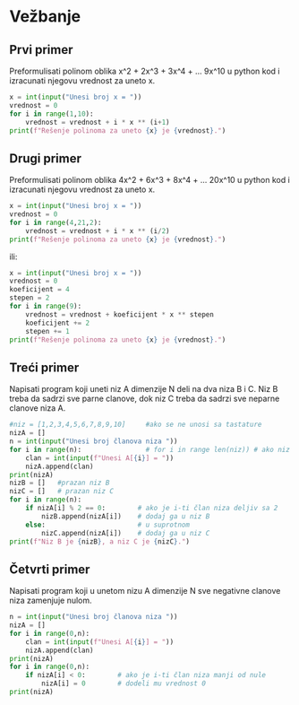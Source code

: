 # Vežbanje
## Prvi primer
Preformulisati polinom oblika x^2 + 2x^3 + 3x^4 + ... 9x^10 
u python kod i izracunati njegovu vrednost za uneto x.
```python
x = int(input("Unesi broj x = "))
vrednost = 0
for i in range(1,10):
    vrednost = vrednost + i * x ** (i+1)
print(f"Rešenje polinoma za uneto {x} je {vrednost}.")
```
## Drugi primer
Preformulisati polinom oblika 4x^2 + 6x^3 + 8x^4 + ... 20x^10 
u python kod i izracunati njegovu vrednost za uneto x.
```python
x = int(input("Unesi broj x = "))
vrednost = 0
for i in range(4,21,2):
    vrednost = vrednost + i * x ** (i/2)
print(f"Rešenje polinoma za uneto {x} je {vrednost}.")
```
ili:
```python
x = int(input("Unesi broj x = "))
vrednost = 0
koeficijent = 4
stepen = 2
for i in range(9):
    vrednost = vrednost + koeficijent * x ** stepen
    koeficijent += 2
    stepen += 1
print(f"Rešenje polinoma za uneto {x} je {vrednost}.")
```
## Treći primer
Napisati program koji uneti niz A dimenzije N deli na dva niza B i C. 
Niz B treba da sadrzi sve parne clanove, dok niz C treba da sadrzi sve neparne 
clanove niza A.
```python
#niz = [1,2,3,4,5,6,7,8,9,10]     #ako se ne unosi sa tastature
nizA = []
n = int(input("Unesi broj članova niza "))
for i in range(n):                # for i in range len(niz)) # ako niz nije unet sa tastature
    clan = int(input(f"Unesi A[{i}] = "))
    nizA.append(clan)
print(nizA)
nizB = []   #prazan niz B
nizC = []   # prazan niz C
for i in range(n):
    if nizA[i] % 2 == 0:        # ako je i-ti član niza deljiv sa 2
        nizB.append(nizA[i])    # dodaj ga u niz B  
    else:                       # u suprotnom
        nizC.append(nizA[i])    # dodaj ga u niz C
print(f"Niz B je {nizB}, a niz C je {nizC}.")
```
## Četvrti primer
Napisati program koji u unetom nizu A dimenzije N sve 
negativne clanove niza zamenjuje nulom.
```python
n = int(input("Unesi broj članova niza "))
nizA = []
for i in range(0,n):
    clan = int(input(f"Unesi A[{i}] = "))
    nizA.append(clan)
print(nizA)
for i in range(0,n):
    if nizA[i] < 0:        # ako je i-ti član niza manji od nule
        nizA[i] = 0        # dodeli mu vrednost 0
print(nizA)
```























